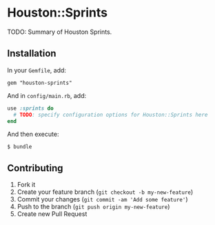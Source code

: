# Houston::Sprints

TODO: Summary of Houston Sprints.


## Installation

In your `Gemfile`, add:

    gem "houston-sprints"

And in `config/main.rb`, add:

```ruby
use :sprints do
  # TODO: specify configuration options for Houston::Sprints here
end
```

And then execute:

    $ bundle


## Contributing

1. Fork it
2. Create your feature branch (`git checkout -b my-new-feature`)
3. Commit your changes (`git commit -am 'Add some feature'`)
4. Push to the branch (`git push origin my-new-feature`)
5. Create new Pull Request

